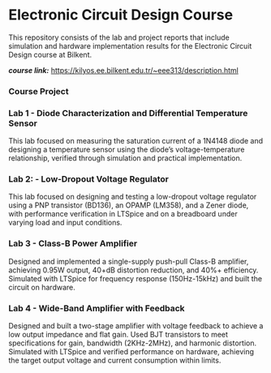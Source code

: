 # Electronic Circuit Design Course

This repository consists of the lab and project reports that include simulation and hardware implementation results for the Electronic Circuit Design course at Bilkent.

***course link:*** https://kilyos.ee.bilkent.edu.tr/~eee313/description.html



### Course Project

### Lab 1 - Diode Characterization and Differential Temperature Sensor
This lab focused on measuring the saturation current of a 1N4148 diode and designing a temperature sensor using the diode’s voltage-temperature relationship, verified through simulation and practical implementation.

### Lab 2: - Low‐Dropout Voltage Regulator
This lab focused on designing and testing a low-dropout voltage regulator using a PNP transistor (BD136), an OPAMP (LM358), and a Zener diode, with performance verification in LTSpice and on a breadboard under varying load and input conditions.

### Lab 3 - Class-B Power Amplifier
Designed and implemented a single-supply push-pull Class-B amplifier, achieving 0.95W output, 40+dB distortion reduction, and 40%+ efficiency. Simulated with LTSpice for frequency response (150Hz-15kHz) and built the circuit on hardware.

### Lab 4 - Wide-Band Amplifier with Feedback
Designed and built a two-stage amplifier with voltage feedback to achieve a low output impedance and flat gain. Used BJT transistors to meet specifications for gain, bandwidth (2KHz-2MHz), and harmonic distortion. Simulated with LTSpice and verified performance on hardware, achieving the target output voltage and current consumption within limits.
